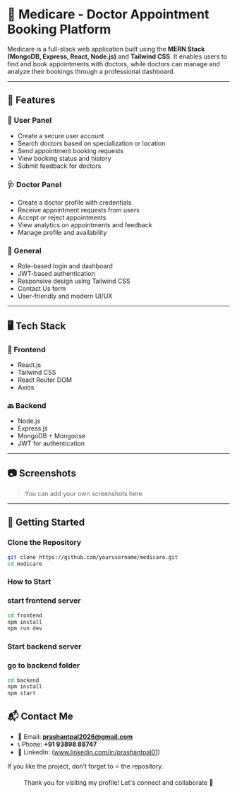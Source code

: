 # 🏥 Medicare - Doctor Appointment Booking Platform

Medicare is a full-stack web application built using the **MERN Stack (MongoDB, Express, React, Node.js)** and **Tailwind CSS**. It enables users to find and book appointments with doctors, while doctors can manage and analyze their bookings through a professional dashboard.

---

## 🌟 Features

### 👤 User Panel
- Create a secure user account
- Search doctors based on specialization or location
- Send appointment booking requests
- View booking status and history
- Submit feedback for doctors

### 🩺 Doctor Panel
- Create a doctor profile with credentials
- Receive appointment requests from users
- Accept or reject appointments
- View analytics on appointments and feedback
- Manage profile and availability

### 🔧 General
- Role-based login and dashboard
- JWT-based authentication
- Responsive design using Tailwind CSS
- Contact Us form
- User-friendly and modern UI/UX

---

## 🖥️ Tech Stack

### 🧩 Frontend
- React.js
- Tailwind CSS
- React Router DOM
- Axios

### 🔙 Backend
- Node.js
- Express.js
- MongoDB + Mongoose
- JWT for authentication

---

## 📷 Screenshots

> You can add your own screenshots here

---

## 🚀 Getting Started

### Clone the Repository

```bash
git clone https://github.com/yourusername/medicare.git 
cd medicare
```

### How to Start

### start frontend server
```bash
cd frontend
npm install
npm run dev
```
### Start backend server
### go to backend folder
```bash
cd backend
npm install
npm start
```
## 📬 Contact Me

- 📧 Email: **prashantpal2026@gmail.com**  
- 📞 Phone: **+91 93898 88747**  
- 🔗 LinkedIn: (www.linkedin.com/in/prashantpal01)

If you like the project, don’t forget to ⭐ the repository.

<p align="center">
  Thank you for visiting my profile! Let's connect and collaborate 🤝
</p>

